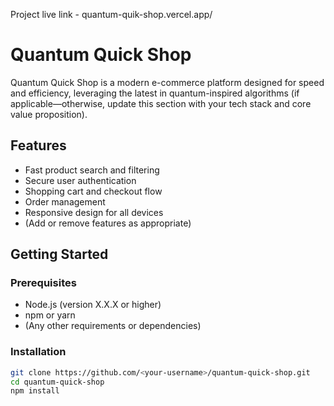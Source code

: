 Project live link - quantum-quik-shop.vercel.app/

# Quantum Quick Shop

Quantum Quick Shop is a modern e-commerce platform designed for speed and efficiency, leveraging the latest in quantum-inspired algorithms (if applicable—otherwise, update this section with your tech stack and core value proposition).

## Features

- Fast product search and filtering
- Secure user authentication
- Shopping cart and checkout flow
- Order management
- Responsive design for all devices
- (Add or remove features as appropriate)

## Getting Started

### Prerequisites

- Node.js (version X.X.X or higher)
- npm or yarn
- (Any other requirements or dependencies)

### Installation

```bash
git clone https://github.com/<your-username>/quantum-quick-shop.git
cd quantum-quick-shop
npm install
